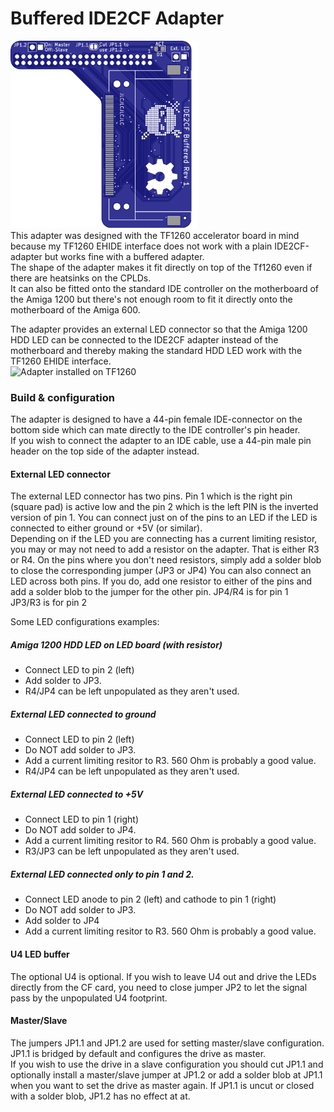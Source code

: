 # Buffered IDE2CF Adapter
<img src="rev1\images\pcb_top.svg" alt="PCB top" width="300"/><br/>
This adapter was designed with the TF1260 accelerator board in mind because my TF1260 EHIDE interface does not work with a plain IDE2CF-adapter but works fine with a buffered adapter.  
The shape of the adapter makes it fit directly on top of the Tf1260 even if there are heatsinks on the CPLDs.  
It can also be fitted onto the standard IDE controller on the motherboard of the Amiga 1200 but there's not enough room to fit it directly onto the motherboard of the Amiga 600.  

The adapter provides an external LED connector so that the Amiga 1200 HDD LED can be connected to the IDE2CF adapter instead of the motherboard and thereby making the standard HDD LED work with the TF1260 EHIDE interface.  
<img src="rev1\images\tf1260.png" alt="Adapter installed on TF1260" width="400"/><br/>

### Build & configuration
The adapter is designed to have a 44-pin female IDE-connector on the bottom side which can mate directly to the IDE controller's pin header.  
If you wish to connect the adapter to an IDE cable, use a 44-pin male pin header on the top side of the adapter instead.

#### External LED connector
The external LED connector has two pins. Pin 1 which is the right pin (square pad) is active low and the pin 2 which is the left PIN is the inverted version of pin 1.
You can connect just on of the pins to an LED if the LED is connected to either ground or +5V (or similar).  
Depending on if the LED you are connecting has a current limiting resistor, you may or may not need to add a resistor on the adapter. That is either R3 or R4. On the pins where you don't need resistors, simply add a solder blob to close the corresponding jumper (JP3 or JP4)
You can also connect an LED across both pins. If you do, add one resistor to either of the pins and add a solder blob to the jumper for the other pin.
JP4/R4 is for pin 1  
JP3/R3 is for pin 2  

Some LED configurations examples:

##### Amiga 1200 HDD LED on LED board (with resistor)
* Connect LED to pin 2 (left)
* Add solder to JP3.  
* R4/JP4 can be left unpopulated as they aren't used.

##### External LED connected to ground
* Connect LED to pin 2 (left)  
* Do NOT add solder to JP3.  
* Add a current limiting resitor to R3. 560 Ohm is probably a good value.  
* R4/JP4 can be left unpopulated as they aren't used.

##### External LED connected to +5V
* Connect LED to pin 1 (right)  
* Do NOT add solder to JP4.  
* Add a current limiting resitor to R4. 560 Ohm is probably a good value.  
* R3/JP3 can be left unpopulated as they aren't used.

##### External LED connected only to pin 1 and 2.
* Connect LED anode to pin 2 (left) and cathode to pin 1 (right)  
* Do NOT add solder to JP3.  
* Add solder to JP4
* Add a current limiting resitor to R3. 560 Ohm is probably a good value.  

#### U4 LED buffer
The optional U4 is optional.
If you wish to leave U4 out and drive the LEDs directly from the CF card, you need to close jumper JP2 to let the signal pass by the unpopulated U4 footprint.

#### Master/Slave
The jumpers JP1.1 and JP1.2 are used for setting master/slave configuration. JP1.1 is bridged by default and configures the drive as master.  
If you wish to use the drive in a slave configuration you should cut JP1.1 and optionally install a master/slave jumper at JP1.2 or add a solder blob at JP1.1 when you want to set the drive as master again.
If JP1.1 is uncut or closed with a solder blob, JP1.2 has no effect at at.

